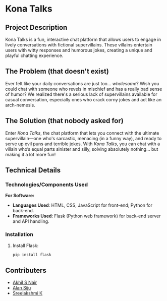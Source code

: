 # Kona Talks

## Project Description
Kona Talks is a fun, interactive chat platform that allows users to engage in lively conversations with fictional supervillains. These villains entertain users with witty responses and humorous jokes, creating a unique and playful chatting experience.

## The Problem (that doesn't exist)
Ever felt like your daily conversations are just too... *wholesome*? Wish you could chat with someone who revels in mischief and has a really bad sense of humor? We realized there's a serious lack of supervillains available for casual conversation, especially ones who crack corny jokes and act like an arch-nemesis.

## The Solution (that nobody asked for)
Enter *Kona Talks*, the chat platform that lets you connect with the ultimate supervillain—one who's sarcastic, menacing (in a funny way), and ready to serve up evil puns and terrible jokes. With *Kona Talks*, you can chat with a villain who’s equal parts sinister and silly, solving absolutely nothing... but making it a lot more fun!

## Technical Details

### Technologies/Components Used

**For Software:**

- **Languages Used**: HTML, CSS, JavaScript for front-end; Python for back-end.
- **Frameworks Used**: Flask (Python web framework) for back-end server and API handling.

### Installation
1. Install Flask:
   ```bash
   pip install flask

## Contributers
- [Akhil S Nair](https://github.com/akhil-s-2004)
- [Alan Siju](https://github.com/kte22cs011)
- [Sreelakshmi K](https://github.com/SreelakshmiKSudheer)
